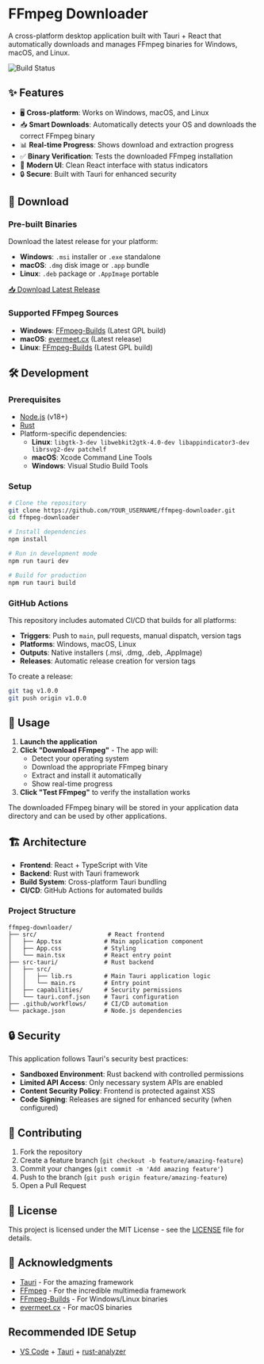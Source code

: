 # FFmpeg Downloader

A cross-platform desktop application built with Tauri + React that automatically downloads and manages FFmpeg binaries for Windows, macOS, and Linux.

![Build Status](https://github.com/YOUR_USERNAME/ffmpeg-downloader/workflows/Build%20FFmpeg%20Downloader/badge.svg)

## ✨ Features

- 🖥️ **Cross-platform**: Works on Windows, macOS, and Linux
- 📥 **Smart Downloads**: Automatically detects your OS and downloads the correct FFmpeg binary
- 📊 **Real-time Progress**: Shows download and extraction progress
- ✅ **Binary Verification**: Tests the downloaded FFmpeg installation
- 🎨 **Modern UI**: Clean React interface with status indicators
- 🔒 **Secure**: Built with Tauri for enhanced security

## 🚀 Download

### Pre-built Binaries

Download the latest release for your platform:

- **Windows**: `.msi` installer or `.exe` standalone
- **macOS**: `.dmg` disk image or `.app` bundle  
- **Linux**: `.deb` package or `.AppImage` portable

[📥 Download Latest Release](https://github.com/YOUR_USERNAME/ffmpeg-downloader/releases/latest)

### Supported FFmpeg Sources

- **Windows**: [FFmpeg-Builds](https://github.com/BtbN/FFmpeg-Builds) (Latest GPL build)
- **macOS**: [evermeet.cx](https://evermeet.cx/ffmpeg/) (Latest release)
- **Linux**: [FFmpeg-Builds](https://github.com/BtbN/FFmpeg-Builds) (Latest GPL build)

## 🛠️ Development

### Prerequisites

- [Node.js](https://nodejs.org/) (v18+)
- [Rust](https://rustup.rs/)
- Platform-specific dependencies:
  - **Linux**: `libgtk-3-dev libwebkit2gtk-4.0-dev libappindicator3-dev librsvg2-dev patchelf`
  - **macOS**: Xcode Command Line Tools
  - **Windows**: Visual Studio Build Tools

### Setup

```bash
# Clone the repository
git clone https://github.com/YOUR_USERNAME/ffmpeg-downloader.git
cd ffmpeg-downloader

# Install dependencies
npm install

# Run in development mode
npm run tauri dev

# Build for production
npm run tauri build
```

### GitHub Actions

This repository includes automated CI/CD that builds for all platforms:

- **Triggers**: Push to `main`, pull requests, manual dispatch, version tags
- **Platforms**: Windows, macOS, Linux
- **Outputs**: Native installers (.msi, .dmg, .deb, .AppImage)
- **Releases**: Automatic release creation for version tags

To create a release:
```bash
git tag v1.0.0
git push origin v1.0.0
```

## 📱 Usage

1. **Launch the application**
2. **Click "Download FFmpeg"** - The app will:
   - Detect your operating system
   - Download the appropriate FFmpeg binary
   - Extract and install it automatically
   - Show real-time progress
3. **Click "Test FFmpeg"** to verify the installation works

The downloaded FFmpeg binary will be stored in your application data directory and can be used by other applications.

## 🏗️ Architecture

- **Frontend**: React + TypeScript with Vite
- **Backend**: Rust with Tauri framework
- **Build System**: Cross-platform Tauri bundling
- **CI/CD**: GitHub Actions for automated builds

### Project Structure

```
ffmpeg-downloader/
├── src/                    # React frontend
│   ├── App.tsx            # Main application component
│   ├── App.css            # Styling
│   └── main.tsx           # React entry point
├── src-tauri/             # Rust backend
│   ├── src/
│   │   ├── lib.rs         # Main Tauri application logic
│   │   └── main.rs        # Entry point
│   ├── capabilities/      # Security permissions
│   └── tauri.conf.json    # Tauri configuration
├── .github/workflows/     # CI/CD automation
└── package.json           # Node.js dependencies
```

## 🔒 Security

This application follows Tauri's security best practices:

- **Sandboxed Environment**: Rust backend with controlled permissions
- **Limited API Access**: Only necessary system APIs are enabled
- **Content Security Policy**: Frontend is protected against XSS
- **Code Signing**: Releases are signed for enhanced security (when configured)

## 🤝 Contributing

1. Fork the repository
2. Create a feature branch (`git checkout -b feature/amazing-feature`)
3. Commit your changes (`git commit -m 'Add amazing feature'`)
4. Push to the branch (`git push origin feature/amazing-feature`)
5. Open a Pull Request

## 📄 License

This project is licensed under the MIT License - see the [LICENSE](LICENSE) file for details.

## 🙏 Acknowledgments

- [Tauri](https://tauri.app/) - For the amazing framework
- [FFmpeg](https://ffmpeg.org/) - For the incredible multimedia framework
- [FFmpeg-Builds](https://github.com/BtbN/FFmpeg-Builds) - For Windows/Linux binaries
- [evermeet.cx](https://evermeet.cx/) - For macOS binaries

## Recommended IDE Setup

- [VS Code](https://code.visualstudio.com/) + [Tauri](https://marketplace.visualstudio.com/items?itemName=tauri-apps.tauri-vscode) + [rust-analyzer](https://marketplace.visualstudio.com/items?itemName=rust-lang.rust-analyzer)
